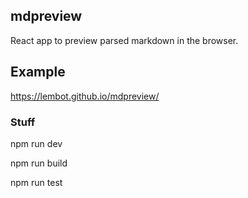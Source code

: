 ## mdpreview

React app to preview parsed markdown in the browser.

## Example
https://lembot.github.io/mdpreview/

### Stuff
npm run dev

npm run build

npm run test